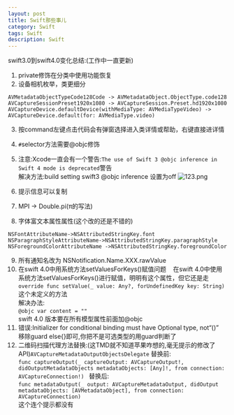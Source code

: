 ```yaml
---
layout: post
title: Swift那些事儿
category: Swift
tags: Swift
description: Swift
---
```


swift3.0到swift4.0变化总结:(工作中一直更新)

1. private修饰在分类中使用功能恢复
2. 设备相机枚举，类更细分      
```
AVMetadataObjectTypeCode128Code -> AVMetadataObject.ObjectType.code128
AVCaptureSessionPreset1920x1080 -> AVCaptureSession.Preset.hd1920x1080
AVCaptureDevice.defaultDevice(withMediaType: AVMediaTypeVideo) -> AVCaptureDevice.default(for: AVMediaType.video)
```
3. 按command左键点击代码会有弹窗选择进入类详情或帮助，右键直接进详情
4. `#`selector方法需要@objc修饰
5. 注意:Xcode一直会有一个警告:`The use of Swift 3 @objc inference in Swift 4 mode is deprecated`警告    
解决方法:build setting swift3 @objc inference 设置为off 
![123.png](https://gitee.com/zhonghua123/blogimgs/raw/master/img/swift1.png/)

6. 提示信息可以复制
7. MPI -> Double.pi(π的写法)
8. 字体富文本属性属性(这个改的还是不错的)     
```
NSFontAttributeName->NSAttributedStringKey.font
NSParagraphStyleAttributeName->NSAttributedStringKey.paragraphStyle
NSForegroundColorAttributeName ->NSAttributedStringKey.foregroundColor
```
9. 所有通知名改为
NSNotification.Name.XXX.rawValue
10. 在swift 4.0中用系统方法setValuesForKeys()赋值问题         
在swift 4.0中使用系统方法setValuesForKeys()进行赋值，明明有这个属性，但它还是走
`override func setValue(_ value: Any?, forUndefinedKey key: String)`这个未定义的方法    
解决办法:   
`@objc var content = ""`    
swift 4.0 版本要在所有模型属性前面加@objc 
11. 错误:Initializer for conditional binding must have Optional type, not“()”     
移除guard else{}即可,你把不是可选类型的用guard判断了
12. 二维码扫描代理方法替换:(这TMD就不知道苹果咋想的,毫无提示的修改了API)`AVCaptureMetadataOutputObjectsDelegate` 
替换前:    
`func captureOutput(_ captureOutput: AVCaptureOutput!, didOutputMetadataObjects metadataObjects: [Any]!, from connection: AVCaptureConnection!) ` 
替换后:        
`func metadataOutput(_ output: AVCaptureMetadataOutput, didOutput metadataObjects: [AVMetadataObject], from connection: AVCaptureConnection)`     
这个连个提示都没有


